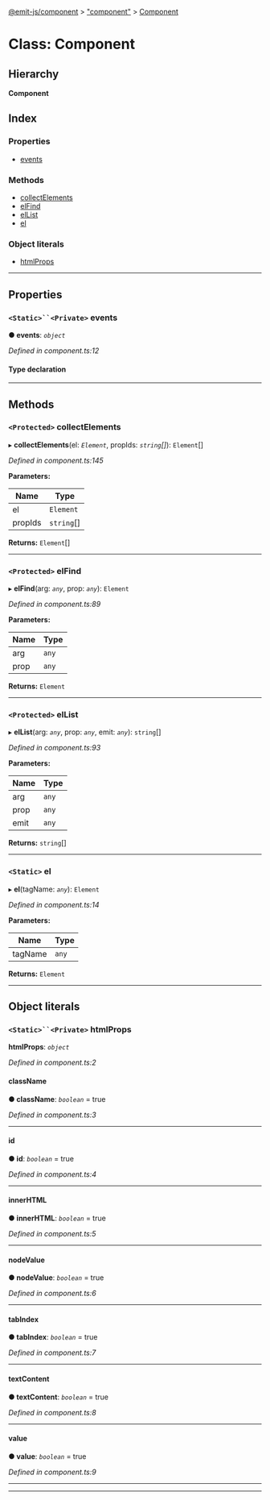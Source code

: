 [@emit-js/component](../README.md) > ["component"](../modules/_component_.md) > [Component](../classes/_component_.component.md)

# Class: Component

## Hierarchy

**Component**

## Index

### Properties

* [events](_component_.component.md#events)

### Methods

* [collectElements](_component_.component.md#collectelements)
* [elFind](_component_.component.md#elfind)
* [elList](_component_.component.md#ellist)
* [el](_component_.component.md#el)

### Object literals

* [htmlProps](_component_.component.md#htmlprops)

---

## Properties

<a id="events"></a>

### `<Static>``<Private>` events

**● events**: *`object`*

*Defined in component.ts:12*

#### Type declaration

___

## Methods

<a id="collectelements"></a>

### `<Protected>` collectElements

▸ **collectElements**(el: *`Element`*, propIds: *`string`[]*): `Element`[]

*Defined in component.ts:145*

**Parameters:**

| Name | Type |
| ------ | ------ |
| el | `Element` |
| propIds | `string`[] |

**Returns:** `Element`[]

___
<a id="elfind"></a>

### `<Protected>` elFind

▸ **elFind**(arg: *`any`*, prop: *`any`*): `Element`

*Defined in component.ts:89*

**Parameters:**

| Name | Type |
| ------ | ------ |
| arg | `any` |
| prop | `any` |

**Returns:** `Element`

___
<a id="ellist"></a>

### `<Protected>` elList

▸ **elList**(arg: *`any`*, prop: *`any`*, emit: *`any`*): `string`[]

*Defined in component.ts:93*

**Parameters:**

| Name | Type |
| ------ | ------ |
| arg | `any` |
| prop | `any` |
| emit | `any` |

**Returns:** `string`[]

___
<a id="el"></a>

### `<Static>` el

▸ **el**(tagName: *`any`*): `Element`

*Defined in component.ts:14*

**Parameters:**

| Name | Type |
| ------ | ------ |
| tagName | `any` |

**Returns:** `Element`

___

## Object literals

<a id="htmlprops"></a>

### `<Static>``<Private>` htmlProps

**htmlProps**: *`object`*

*Defined in component.ts:2*

<a id="htmlprops.classname"></a>

####  className

**● className**: *`boolean`* = true

*Defined in component.ts:3*

___
<a id="htmlprops.id"></a>

####  id

**● id**: *`boolean`* = true

*Defined in component.ts:4*

___
<a id="htmlprops.innerhtml"></a>

####  innerHTML

**● innerHTML**: *`boolean`* = true

*Defined in component.ts:5*

___
<a id="htmlprops.nodevalue"></a>

####  nodeValue

**● nodeValue**: *`boolean`* = true

*Defined in component.ts:6*

___
<a id="htmlprops.tabindex"></a>

####  tabIndex

**● tabIndex**: *`boolean`* = true

*Defined in component.ts:7*

___
<a id="htmlprops.textcontent"></a>

####  textContent

**● textContent**: *`boolean`* = true

*Defined in component.ts:8*

___
<a id="htmlprops.value"></a>

####  value

**● value**: *`boolean`* = true

*Defined in component.ts:9*

___

___

